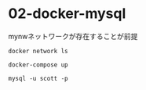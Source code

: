 # 02-docker-mysql
mynwネットワークが存在することが前提
```
docker network ls
```
```
docker-compose up
```
```
mysql -u scott -p
```